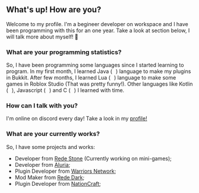 ## What's up! How are you?

Welcome to my profile. I'm a begineer developer on workspace and I have been programming with this for an one year.
Take a look at section below, I will talk more about myself! :eyes:

### What are your programming statistics?

So, I have been programming some languages since I started learning to program. In my first month, I learned Java (<img src="https://cdn.icon-icons.com/icons2/195/PNG/256/Java_23404.png" width="10" height="10">) language to make my plugins in Bukkit. After few months, I learned Lua (<img src="https://cdn.icon-icons.com/icons2/512/PNG/512/prog-lua02_icon-icons.com_50785.png" width="10" height="10">) language to make some games in Roblox Studio (That was pretty funny!). Other languages like Kotlin (<img src="https://cdn.icon-icons.com/icons2/2107/PNG/512/file_type_kotlin_icon_130487.png" width="10" height="10">), Javascript (<img src="https://cdn.icon-icons.com/icons2/2108/PNG/512/javascript_icon_130900.png" width="10" height="10">) and C (<img src="https://cdn.icon-icons.com/icons2/2415/PNG/512/c_original_logo_icon_146611.png" width="10" height="10">) I learned with time.

### How can I talk with you?

I'm online on discord every day! Take a look in my [profile!](https://discordhub.com/profile/569169235742556200)

### What are your currently works?

So, I have some projects and works:

  * Developer from [Rede Stone](https://twitter.com/servidorstone?lang=pt) (Currently working on mini-games);
  * Developer from [Aluria](https://github.com/AluriaDev);
  * Plugin Developer from [Warriors Network](http://animes.redewarriors.com/);
  * Mod Maker from [Rede Dark](https://discord.gg/r5X4TYNfat);
  * Plugin Developer from [NationCraft](https://discord.gg/rHeAxr85h8);

